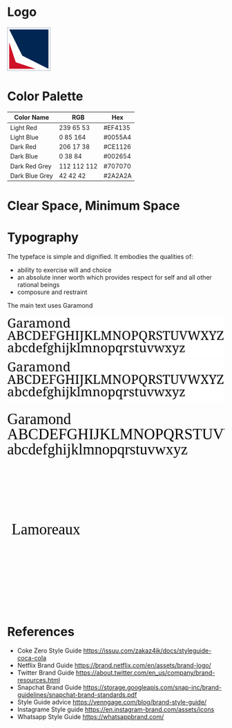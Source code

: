 # Logo

![Image of Lamoreaux Logo](https://github.com/briglx/family-brand/blob/master/assets/LamoreauxLogo100x100.png)

# Color Palette


Color Name | RGB | Hex
-----------|-----|--------
 Light Red | 239 65 53 | #EF4135 
 Light Blue | 0 85 164 | #0055A4 
 Dark Red | 206 17 38 | #CE1126 
 Dark Blue | 0 38 84 |#002654
 Dark Red Grey | 112 112 112 |#707070
 Dark Blue Grey | 42 42 42 | #2A2A2A


# Clear Space, Minimum Space

# Typography

The typeface is simple and dignified. It embodies the qualities of:

- ability to exercise will and choice
- an absolute inner worth which provides respect for self and all other rational beings
- composure and restraint

The main text uses Garamond

![Font Example](./assets/font-example.svg)
<img src="./assets/font-example.svg">

<svg xmlns="http://www.w3.org/2000/svg" width="600" height="300" version="1.1">
  <text x="0" y="0" style="font-style:normal;font-variant:normal;font-weight:normal;font-stretch:normal;font-size:35;font-family:Garamond;">
<tspan x="0" dy="1em">Garamond</tspan>
<tspan x="0" dy="1em">ABCDEFGHIJKLMNOPQRSTUVWXYZ</tspan>
<tspan x="0" dy="1em">abcdefghijklmnopqrstuvwxyz</tspan>
</text>
</svg>


<svg xmlns="http://www.w3.org/2000/svg" width="200" height="200" version="1.1">
  <text x="10" y="35" style="font-style:normal;font-variant:normal;font-weight:normal;font-stretch:normal;font-size:35;font-family:Garamond;">Lamoreaux</text>
</svg>




# References
- Coke Zero Style Guide https://issuu.com/zakaz4ik/docs/styleguide-coca-cola
- Netflix Brand Guide https://brand.netflix.com/en/assets/brand-logo/
- Twitter Brand Guide https://about.twitter.com/en_us/company/brand-resources.html
- Snapchat Brand Guide https://storage.googleapis.com/snap-inc/brand-guidelines/snapchat-brand-standards.pdf
- Style Guide advice https://venngage.com/blog/brand-style-guide/
- Instagrame Style guide https://en.instagram-brand.com/assets/icons
- Whatsapp Style Guide https://whatsappbrand.com/